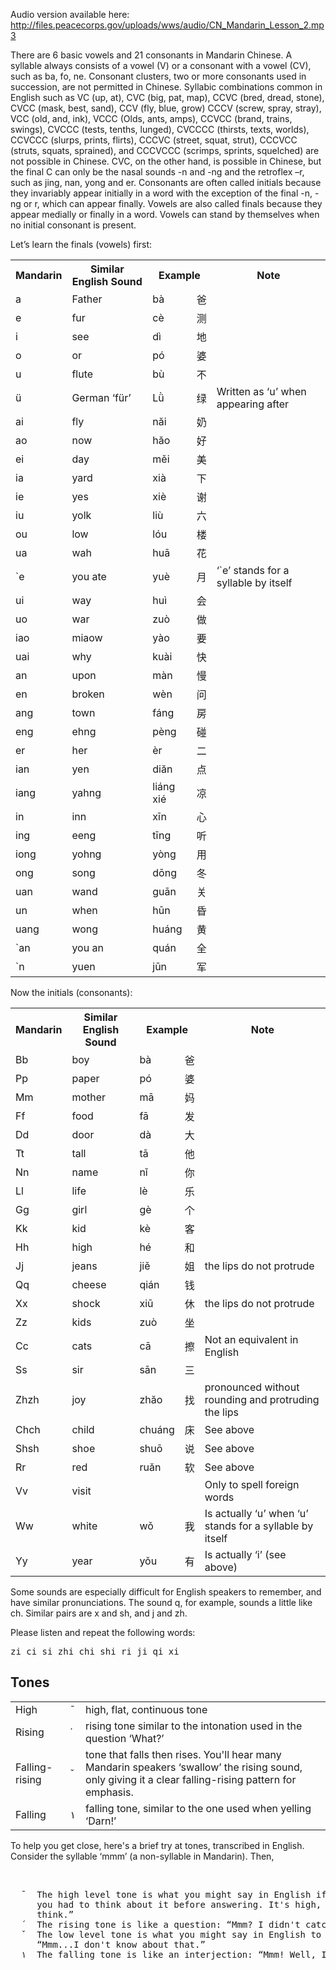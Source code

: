Audio version available here:
<http://files.peacecorps.gov/uploads/wws/audio/CN_Mandarin_Lesson_2.mp3>

There are 6 basic vowels and 21 consonants in Mandarin Chinese. A syllable
always consists of a vowel (V) or a consonant with a vowel (CV), such as ba, fo,
ne. Consonant clusters, two or more consonants used in succession, are not
permitted in Chinese. Syllabic combinations common in English such as VC (up,
at), CVC (big, pat, map), CCVC (bred, dread, stone), CVCC (mask, best, sand),
CCV (fly, blue, grow) CCCV (screw, spray, stray), VCC (old, and, ink), VCCC
(Olds, ants, amps), CCVCC (brand, trains, swings), CVCCC (tests, tenths,
lunged), CVCCCC (thirsts, texts, worlds), CCVCCC (slurps, prints, flirts), CCCVC
(street, squat, strut), CCCVCC (struts, squats, sprained), and CCCVCCC (scrimps,
sprints, squelched) are not possible in Chinese. CVC, on the other hand, is
possible in Chinese, but the final C can only be the nasal sounds -n and -ng and
the retroflex –r, such as jing, nan, yong and er. Consonants are often called
initials because they invariably appear initially in a word with the exception
of the final -n, - ng or r, which can appear finally. Vowels are also called
finals because they appear medially or finally in a word. Vowels can stand by
themselves when no initial consonant is present.

Let’s learn the finals (vowels) first:

<table>
<tr>
  <th>Mandarin</th>
  <th>Similar English Sound</th>
  <th colspan="2">Example</th>
  <th>Note</th>
</tr>




<tr><td>a</td>      <td>Father</td>          <td>bà</td>       <td>爸</td>          <td></td></tr>
<tr><td>e</td>      <td>fur</td>             <td>cè</td>       <td>测</td>          <td></td></tr>
<tr><td>i</td>      <td>see</td>             <td>dì</td>       <td>地</td>          <td></td></tr>
<tr><td>o</td>      <td>or</td>              <td>pó</td>       <td>婆</td>          <td></td></tr>
<tr><td>u</td>      <td>flute</td>           <td>bù</td>       <td>不</td>          <td></td></tr>
<tr><td>ü</td>      <td>German ‘für’</td>    <td>Lǜ</td>       <td>绿</td>          <td>Written as ‘u’ when appearing after</td></tr>
<tr><td>ai</td>     <td>fly</td>             <td>năi</td>       <td>奶</td>         <td> </td></tr>
<tr><td>ao</td>     <td>now</td>             <td>hăo</td>       <td>好</td>         <td> </td></tr>
<tr><td>ei</td>     <td>day</td>             <td>měi</td>       <td>美</td>         <td> </td></tr>
<tr><td>ia</td>     <td>yard</td>            <td>xià</td>       <td>下</td>         <td> </td></tr>
<tr><td>ie</td>     <td>yes</td>             <td>xiè</td>       <td>谢</td>         <td> </td></tr>
<tr><td>iu</td>     <td>yolk</td>            <td>liù</td>       <td>六</td>         <td> </td></tr>
<tr><td>ou</td>     <td>low</td>             <td>lóu</td>       <td>楼</td>         <td> </td></tr>
<tr><td>ua</td>     <td>wah</td>             <td>huā</td>       <td>花</td>         <td> </td></tr>
<tr><td>`e</td>     <td>you ate</td>         <td>yuè</td>       <td>月</td>         <td> ‘`e’ stands for a syllable by itself</td></tr>
<tr><td>ui</td>     <td>way</td>             <td>huì</td>       <td>会</td>         <td> </td></tr>
<tr><td>uo</td>     <td>war</td>             <td>zuò</td>       <td>做</td>         <td> </td></tr>
<tr><td>iao</td>    <td>miaow</td>           <td>yào</td>       <td>要</td>         <td> </td></tr>
<tr><td>uai</td>    <td>why</td>             <td>kuài</td>       <td>快</td>        <td>  </td></tr>
<tr><td>an</td>     <td>upon</td>            <td>màn</td>       <td>慢</td>         <td> </td></tr>
<tr><td>en</td>     <td>broken</td>          <td>wèn</td>       <td>问</td>         <td> </td></tr>
<tr><td>ang</td>    <td>town</td>            <td>fáng</td>       <td>房</td>        <td>  </td></tr>
<tr><td>eng</td>    <td>ehng</td>            <td>pèng</td>       <td>碰</td>        <td>  </td></tr>
<tr><td>er</td>     <td>her</td>             <td>èr</td>       <td>二</td>          <td></td></tr>
<tr><td>ian</td>    <td>yen</td>             <td>diăn</td>       <td>点</td>        <td>  </td></tr>
<tr><td>iang</td>   <td>yahng</td>           <td>liáng xié</td>       <td>凉</td>   <td>       </td></tr>
<tr><td>in</td>     <td>inn</td>             <td>xīn</td>       <td>心</td>         <td> </td></tr>
<tr><td>ing</td>    <td>eeng</td>            <td>tīng</td>       <td>听</td>        <td></td></tr>
<tr><td>iong</td>   <td>yohng</td>           <td>yòng</td>       <td>用</td>        <td></td></tr>
<tr><td>ong</td>    <td>song</td>            <td>dōng</td>       <td>冬</td>        <td></td></tr>
<tr><td>uan</td>    <td>wand</td>            <td>guān</td>       <td>关</td>        <td></td></tr>
<tr><td>un</td>     <td>when</td>            <td>hūn</td>       <td>昏</td>         <td></td></tr>
<tr><td>uang</td>   <td>wong</td>            <td>huáng</td>       <td>黄</td>       <td></td></tr>
<tr><td>`an</td>    <td>you an</td>          <td>quán</td>       <td>全</td>     <td></td></tr>
<tr><td>`n</td>     <td>yuen</td>            <td>jūn</td>       <td>军</td>         <td></td></tr>

</table>



Now the initials (consonants):

<table>
<tr>
  <th>Mandarin</th>
  <th>Similar English Sound</th>
  <th colspan="2">Example</th>
  <th>Note</th>
</tr>

<tr><td>Bb</td>     <td>boy</td>            <td>bà</td>                             <td>爸</td> <td></td>
<tr><td>Pp</td>     <td>paper</td>          <td>pó</td>                             <td>婆</td> <td></td>
<tr><td>Mm</td>     <td>mother</td>         <td>mā</td>                             <td>妈</td> <td></td>
<tr><td>Ff</td>     <td>food</td>           <td>fā</td>                             <td>发</td> <td></td>
<tr><td>Dd</td>     <td>door</td>           <td>dà</td>                             <td>大</td> <td></td>
<tr><td>Tt</td>     <td>tall</td>           <td>tā</td>                             <td>他</td> <td></td>
<tr><td>Nn</td>     <td>name</td>           <td>nǐ</td>                             <td>你</td> <td></td>
<tr><td>Ll</td>     <td>life</td>           <td>lè</td>                             <td>乐</td> <td></td>
<tr><td>Gg</td>     <td>girl</td>           <td>gè</td>                             <td>个</td> <td></td>
<tr><td>Kk</td>     <td>kid</td>            <td>kè</td>                             <td>客</td> <td></td>
<tr><td>Hh</td>     <td>high</td>           <td>hé</td>                             <td>和</td> <td></td>
<tr><td>Jj</td>     <td>jeans</td>          <td>jiě</td>                            <td>姐</td> <td>the lips do not protrude</td>
<tr><td>Qq</td>     <td>cheese</td>         <td>qián</td>                           <td>钱</td> <td></td>
<tr><td>Xx</td>     <td>shock</td>          <td>xiū</td>                            <td>休</td> <td>the lips do not protrude</td>
<tr><td>Zz</td>     <td>kids</td>           <td>zuò</td>                            <td>坐</td> <td></td>
<tr><td>Cc</td>     <td>cats</td>           <td>cā</td>                             <td>擦</td> <td>Not an equivalent in English</td>
<tr><td>Ss</td>     <td>sir</td>            <td>sān</td>                            <td>三</td> <td></td>
<tr><td>Zhzh</td>   <td>joy</td>            <td>zhăo</td>                           <td>找</td> <td>pronounced without rounding and protruding the lips</td>
<tr><td>Chch</td>   <td>child</td>          <td>chuáng</td>                         <td>床</td> <td>See above</td>
<tr><td>Shsh</td>   <td>shoe</td>           <td>shuō</td>                           <td>说</td> <td>See above</td>
<tr><td>Rr</td>     <td>red</td>            <td>ruăn</td>                           <td>软</td> <td>See above</td>
<tr><td>Vv</td>     <td>visit</td>          <td></td>                               <td></td>   <td>Only to spell foreign words</td>
<tr><td>Ww</td>     <td>white</td>          <td>wǒ</td>                             <td>我</td> <td>Is actually ‘u’ when ‘u’ stands for a syllable by itself</td>
<tr><td>Yy</td>     <td>year</td>           <td>yǒu</td>                            <td>有</td> <td>Is actually ‘i’ (see above)</td>

</table>

Some sounds are especially difficult for English speakers to remember, and have similar
pronunciations. The sound q, for example, sounds a little like ch. Similar pairs are x and sh, and j
and zh.

Please listen and repeat the following words:

<pre>zi ci si zhi chi shi ri ji qi xi</pre>




## Tones

<table>
<tr><td>High</td><td>¯</td><td>high, flat, continuous tone</td></tr>
<tr><td>Rising</td><td>΄</td><td>rising tone similar to the intonation used in the question ‘What?’</td></tr>
<tr><td>Falling-rising</td><td>ˇ</td><td>tone that falls then rises. You'll hear many Mandarin speakers ‘swallow’ the rising sound, only giving it a clear falling-rising pattern for emphasis.</td></tr>
<tr><td>Falling</td><td>١</td><td>falling tone, similar to the one used when yelling ‘Darn!’</td></tr>
</table>

To help you get close, here's a brief try at tones, transcribed in English. Consider the syllable ‘mmm’ (a non-syllable in Mandarin). Then,

<br/>

<pre>
  ¯  The high level tone is what you might say in English if you were asked a question, and
     you had to think about it before answering. It's high, and it's a constant tone: “Mmm, sixteen, I
     think.”
  ΄  The rising tone is like a question: “Mmm? I didn't catch that.”
  ˇ  The low level tone is what you might say in English to express doubt, or disbelief:
     “Mmm...I don't know about that.”
  ١  The falling tone is like an interjection: “Mmm! Well, I'll be!”
</pre>

